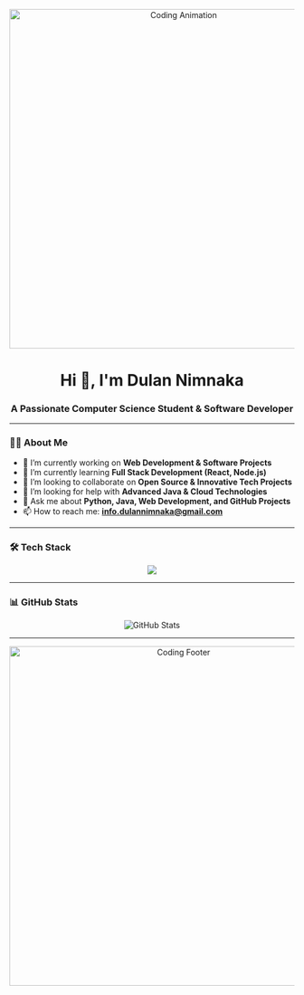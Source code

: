 <!-- Profile Header -->
<p align="center">
  <img src="https://media.giphy.com/media/26tn33aiTi1jkl6H6/giphy.gif" width="600" alt="Coding Animation">
</p>

<h1 align="center">Hi 👋, I'm Dulan Nimnaka</h1>
<h3 align="center">A Passionate Computer Science Student & Software Developer</h3>

---

### 👨‍💻 About Me
- 🔭 I’m currently working on **Web Development & Software Projects**  
- 🌱 I’m currently learning **Full Stack Development (React, Node.js)**  
- 👯 I’m looking to collaborate on **Open Source & Innovative Tech Projects**  
- 🤔 I’m looking for help with **Advanced Java & Cloud Technologies**  
- 💬 Ask me about **Python, Java, Web Development, and GitHub Projects**  
- 📫 How to reach me: **info.dulannimnaka@gmail.com**   

---

### 🛠 Tech Stack
<p align="center">
  <img src="https://skillicons.dev/icons?i=python,java,html,css,js,git,github" />
</p>

---

### 📊 GitHub Stats
<p align="center">
  <img src="https://github-readme-stats.vercel.app/api?username=dulan-nimnaka&show_icons=true&theme=radical" alt="GitHub Stats" />
</p>
<!--
<p align="center">
  <img src="https://github-readme-streak-stats.herokuapp.com/?user=dulan-nimnaka&theme=radical" alt="GitHub Streak" />
</p>
-->

---

<!-- Footer Animation -->
<p align="center">
  <img src="https://media.giphy.com/media/L1R1tvI9svkIWwpVYr/giphy.gif" width="600" alt="Coding Footer">
</p>
